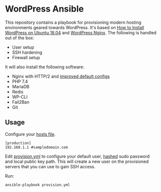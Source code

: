 # WordPress Ansible

This repository contains a playbook for provisioning modern hosting environments geared towards WordPress. It's based on [How to Install WordPress on Ubuntu 18.04](https://deliciousbrains.com/hosting-wordpress-setup-secure-virtual-server/) and [WordPress Nginx](https://github.com/A5hleyRich/wordpress-nginx). The following is handled out of the box:

* User setup
* SSH hardening
* Firewall setup


It will also install the following software:

* Nginx with HTTP/2 and [improved default configs](https://github.com/A5hleyRich/wordpress-nginx)
* PHP 7.4
* MariaDB
* Redis
* WP-CLI
* Fail2Ban
* Git

## Usage

Configure your [hosts file](https://github.com/A5hleyRich/wordpress-ansible/blob/master/hosts).

```
[production]
192.168.1.1 #sampledomain.com
```

Edit [provision.yml](https://github.com/A5hleyRich/wordpress-ansible/blob/master/provision.yml) to configure your default user, [hashed](https://docs.ansible.com/ansible/latest/reference_appendices/faq.html#how-do-i-generate-encrypted-passwords-for-the-user-module) sudo password and local public key path. This will create a new user on the provisioned servers that you can use to gain SSH access.

Run:

`ansible-playbook provision.yml`
